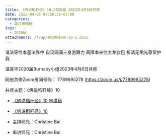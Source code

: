 ```yaml
---
title: 《佛说稻秆经》10-2020届 2023年4月6日共修
date: 2023-04-05 07:50:35-07:00
categories:
  - 慧灯禅修班
tags:
  - 2020届
attachments: /f/up/佛说稻杆经-10-1.docx
---
```

诸法等性本基法界中 自现圆满三身游舞力
离障本来怙主龙钦巴 祈请无垢光尊常护我

温哥华2020届Burnaby小组2023年4月6日共修

网络共修Zoom房间号码： 7789995278 (<https://zoom.us/j/7789995278>)

共修主题：《佛说稻秆经》10

* [《佛说稻秆经》10 串讲稿](/f/up/佛说稻杆经-10-1.docx)
* [《佛说稻秆经》10](https://www.fohuifayu.com/index.php/huideng-jiangtang/jingdian-jiedu/foshuo-daoganjing/2494-p17081)

* 主持师兄：Christine Bai
* 串讲师兄：Christine Bai